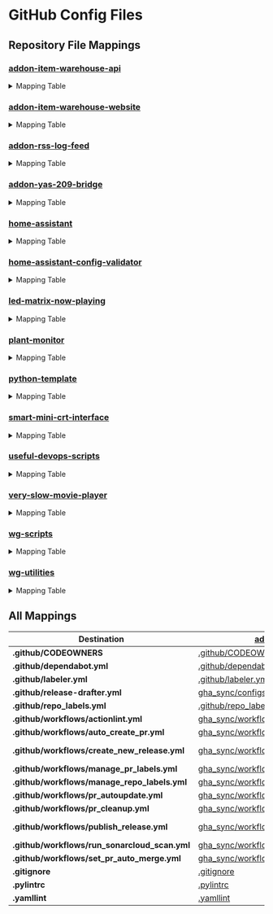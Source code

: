 # GitHub Config Files

## Repository File Mappings

### [addon-item-warehouse-api](https://github.com/worgarside/addon-item-warehouse-api)

<details>
<summary>Mapping Table</summary>

| Source | Destination |
|--------|-------------|
| [.github/CODEOWNERS](.github/CODEOWNERS) | [.github/CODEOWNERS](https://github.com/worgarside/addon-item-warehouse-api/.github/CODEOWNERS) |
| [.github/dependabot.yml](.github/dependabot.yml) | [.github/dependabot.yml](https://github.com/worgarside/addon-item-warehouse-api/.github/dependabot.yml) |
| [.github/labeler.yml](.github/labeler.yml) | [.github/labeler.yml](https://github.com/worgarside/addon-item-warehouse-api/.github/labeler.yml) |
| [.github/repo_labels.yml](.github/repo_labels.yml) | [.github/repo_labels.yml](https://github.com/worgarside/addon-item-warehouse-api/.github/repo_labels.yml) |
| [.gitignore](.gitignore) | [.gitignore](https://github.com/worgarside/addon-item-warehouse-api/.gitignore) |
| [.pylintrc](.pylintrc) | [.pylintrc](https://github.com/worgarside/addon-item-warehouse-api/.pylintrc) |
| [.yamllint](.yamllint) | [.yamllint](https://github.com/worgarside/addon-item-warehouse-api/.yamllint) |
| [gha_sync/configs/versioned_repos/release-drafter.yml](gha_sync/configs/versioned_repos/release-drafter.yml) | [.github/release-drafter.yml](https://github.com/worgarside/addon-item-warehouse-api/.github/release-drafter.yml) |
| [gha_sync/workflows/addon_repos/create_new_release.yml](gha_sync/workflows/addon_repos/create_new_release.yml) | [.github/workflows/create_new_release.yml](https://github.com/worgarside/addon-item-warehouse-api/.github/workflows/create_new_release.yml) |
| [gha_sync/workflows/all_repos/actionlint.yml](gha_sync/workflows/all_repos/actionlint.yml) | [.github/workflows/actionlint.yml](https://github.com/worgarside/addon-item-warehouse-api/.github/workflows/actionlint.yml) |
| [gha_sync/workflows/all_repos/auto_create_pr.yml](gha_sync/workflows/all_repos/auto_create_pr.yml) | [.github/workflows/auto_create_pr.yml](https://github.com/worgarside/addon-item-warehouse-api/.github/workflows/auto_create_pr.yml) |
| [gha_sync/workflows/all_repos/manage_pr_labels.yml](gha_sync/workflows/all_repos/manage_pr_labels.yml) | [.github/workflows/manage_pr_labels.yml](https://github.com/worgarside/addon-item-warehouse-api/.github/workflows/manage_pr_labels.yml) |
| [gha_sync/workflows/all_repos/manage_repo_labels.yml](gha_sync/workflows/all_repos/manage_repo_labels.yml) | [.github/workflows/manage_repo_labels.yml](https://github.com/worgarside/addon-item-warehouse-api/.github/workflows/manage_repo_labels.yml) |
| [gha_sync/workflows/all_repos/pr_autoupdate.yml](gha_sync/workflows/all_repos/pr_autoupdate.yml) | [.github/workflows/pr_autoupdate.yml](https://github.com/worgarside/addon-item-warehouse-api/.github/workflows/pr_autoupdate.yml) |
| [gha_sync/workflows/all_repos/pr_cleanup.yml](gha_sync/workflows/all_repos/pr_cleanup.yml) | [.github/workflows/pr_cleanup.yml](https://github.com/worgarside/addon-item-warehouse-api/.github/workflows/pr_cleanup.yml) |
| [gha_sync/workflows/all_repos/run_sonarcloud_scan.yml](gha_sync/workflows/all_repos/run_sonarcloud_scan.yml) | [.github/workflows/run_sonarcloud_scan.yml](https://github.com/worgarside/addon-item-warehouse-api/.github/workflows/run_sonarcloud_scan.yml) |
| [gha_sync/workflows/all_repos/set_pr_auto_merge.yml](gha_sync/workflows/all_repos/set_pr_auto_merge.yml) | [.github/workflows/set_pr_auto_merge.yml](https://github.com/worgarside/addon-item-warehouse-api/.github/workflows/set_pr_auto_merge.yml) |
| [gha_sync/workflows/versioned_repos/publish_release.yml](gha_sync/workflows/versioned_repos/publish_release.yml) | [.github/workflows/publish_release.yml](https://github.com/worgarside/addon-item-warehouse-api/.github/workflows/publish_release.yml) |
</details>

### [addon-item-warehouse-website](https://github.com/worgarside/addon-item-warehouse-website)

<details>
<summary>Mapping Table</summary>

| Source | Destination |
|--------|-------------|
| [.github/CODEOWNERS](.github/CODEOWNERS) | [.github/CODEOWNERS](https://github.com/worgarside/addon-item-warehouse-website/.github/CODEOWNERS) |
| [.github/dependabot.yml](.github/dependabot.yml) | [.github/dependabot.yml](https://github.com/worgarside/addon-item-warehouse-website/.github/dependabot.yml) |
| [.github/labeler.yml](.github/labeler.yml) | [.github/labeler.yml](https://github.com/worgarside/addon-item-warehouse-website/.github/labeler.yml) |
| [.github/repo_labels.yml](.github/repo_labels.yml) | [.github/repo_labels.yml](https://github.com/worgarside/addon-item-warehouse-website/.github/repo_labels.yml) |
| [.gitignore](.gitignore) | [.gitignore](https://github.com/worgarside/addon-item-warehouse-website/.gitignore) |
| [gha_sync/configs/versioned_repos/release-drafter.yml](gha_sync/configs/versioned_repos/release-drafter.yml) | [.github/release-drafter.yml](https://github.com/worgarside/addon-item-warehouse-website/.github/release-drafter.yml) |
| [gha_sync/workflows/addon_repos/addon-item-warehouse-website/create_new_release.yml](gha_sync/workflows/addon_repos/addon-item-warehouse-website/create_new_release.yml) | [.github/workflows/create_new_release.yml](https://github.com/worgarside/addon-item-warehouse-website/.github/workflows/create_new_release.yml) |
| [gha_sync/workflows/addon_repos/addon-item-warehouse-website/publish_release.yml](gha_sync/workflows/addon_repos/addon-item-warehouse-website/publish_release.yml) | [.github/workflows/publish_release.yml](https://github.com/worgarside/addon-item-warehouse-website/.github/workflows/publish_release.yml) |
| [gha_sync/workflows/all_repos/actionlint.yml](gha_sync/workflows/all_repos/actionlint.yml) | [.github/workflows/actionlint.yml](https://github.com/worgarside/addon-item-warehouse-website/.github/workflows/actionlint.yml) |
| [gha_sync/workflows/all_repos/auto_create_pr.yml](gha_sync/workflows/all_repos/auto_create_pr.yml) | [.github/workflows/auto_create_pr.yml](https://github.com/worgarside/addon-item-warehouse-website/.github/workflows/auto_create_pr.yml) |
| [gha_sync/workflows/all_repos/manage_pr_labels.yml](gha_sync/workflows/all_repos/manage_pr_labels.yml) | [.github/workflows/manage_pr_labels.yml](https://github.com/worgarside/addon-item-warehouse-website/.github/workflows/manage_pr_labels.yml) |
| [gha_sync/workflows/all_repos/manage_repo_labels.yml](gha_sync/workflows/all_repos/manage_repo_labels.yml) | [.github/workflows/manage_repo_labels.yml](https://github.com/worgarside/addon-item-warehouse-website/.github/workflows/manage_repo_labels.yml) |
| [gha_sync/workflows/all_repos/pr_autoupdate.yml](gha_sync/workflows/all_repos/pr_autoupdate.yml) | [.github/workflows/pr_autoupdate.yml](https://github.com/worgarside/addon-item-warehouse-website/.github/workflows/pr_autoupdate.yml) |
| [gha_sync/workflows/all_repos/pr_cleanup.yml](gha_sync/workflows/all_repos/pr_cleanup.yml) | [.github/workflows/pr_cleanup.yml](https://github.com/worgarside/addon-item-warehouse-website/.github/workflows/pr_cleanup.yml) |
| [gha_sync/workflows/all_repos/run_sonarcloud_scan.yml](gha_sync/workflows/all_repos/run_sonarcloud_scan.yml) | [.github/workflows/run_sonarcloud_scan.yml](https://github.com/worgarside/addon-item-warehouse-website/.github/workflows/run_sonarcloud_scan.yml) |
| [gha_sync/workflows/all_repos/set_pr_auto_merge.yml](gha_sync/workflows/all_repos/set_pr_auto_merge.yml) | [.github/workflows/set_pr_auto_merge.yml](https://github.com/worgarside/addon-item-warehouse-website/.github/workflows/set_pr_auto_merge.yml) |
</details>

### [addon-rss-log-feed](https://github.com/worgarside/addon-rss-log-feed)

<details>
<summary>Mapping Table</summary>

| Source | Destination |
|--------|-------------|
| [.github/CODEOWNERS](.github/CODEOWNERS) | [.github/CODEOWNERS](https://github.com/worgarside/addon-rss-log-feed/.github/CODEOWNERS) |
| [.github/dependabot.yml](.github/dependabot.yml) | [.github/dependabot.yml](https://github.com/worgarside/addon-rss-log-feed/.github/dependabot.yml) |
| [.github/labeler.yml](.github/labeler.yml) | [.github/labeler.yml](https://github.com/worgarside/addon-rss-log-feed/.github/labeler.yml) |
| [.github/repo_labels.yml](.github/repo_labels.yml) | [.github/repo_labels.yml](https://github.com/worgarside/addon-rss-log-feed/.github/repo_labels.yml) |
| [.gitignore](.gitignore) | [.gitignore](https://github.com/worgarside/addon-rss-log-feed/.gitignore) |
| [.pylintrc](.pylintrc) | [.pylintrc](https://github.com/worgarside/addon-rss-log-feed/.pylintrc) |
| [.yamllint](.yamllint) | [.yamllint](https://github.com/worgarside/addon-rss-log-feed/.yamllint) |
| [gha_sync/configs/versioned_repos/release-drafter.yml](gha_sync/configs/versioned_repos/release-drafter.yml) | [.github/release-drafter.yml](https://github.com/worgarside/addon-rss-log-feed/.github/release-drafter.yml) |
| [gha_sync/workflows/addon_repos/create_new_release.yml](gha_sync/workflows/addon_repos/create_new_release.yml) | [.github/workflows/create_new_release.yml](https://github.com/worgarside/addon-rss-log-feed/.github/workflows/create_new_release.yml) |
| [gha_sync/workflows/all_repos/actionlint.yml](gha_sync/workflows/all_repos/actionlint.yml) | [.github/workflows/actionlint.yml](https://github.com/worgarside/addon-rss-log-feed/.github/workflows/actionlint.yml) |
| [gha_sync/workflows/all_repos/auto_create_pr.yml](gha_sync/workflows/all_repos/auto_create_pr.yml) | [.github/workflows/auto_create_pr.yml](https://github.com/worgarside/addon-rss-log-feed/.github/workflows/auto_create_pr.yml) |
| [gha_sync/workflows/all_repos/manage_pr_labels.yml](gha_sync/workflows/all_repos/manage_pr_labels.yml) | [.github/workflows/manage_pr_labels.yml](https://github.com/worgarside/addon-rss-log-feed/.github/workflows/manage_pr_labels.yml) |
| [gha_sync/workflows/all_repos/manage_repo_labels.yml](gha_sync/workflows/all_repos/manage_repo_labels.yml) | [.github/workflows/manage_repo_labels.yml](https://github.com/worgarside/addon-rss-log-feed/.github/workflows/manage_repo_labels.yml) |
| [gha_sync/workflows/all_repos/pr_autoupdate.yml](gha_sync/workflows/all_repos/pr_autoupdate.yml) | [.github/workflows/pr_autoupdate.yml](https://github.com/worgarside/addon-rss-log-feed/.github/workflows/pr_autoupdate.yml) |
| [gha_sync/workflows/all_repos/pr_cleanup.yml](gha_sync/workflows/all_repos/pr_cleanup.yml) | [.github/workflows/pr_cleanup.yml](https://github.com/worgarside/addon-rss-log-feed/.github/workflows/pr_cleanup.yml) |
| [gha_sync/workflows/all_repos/run_sonarcloud_scan.yml](gha_sync/workflows/all_repos/run_sonarcloud_scan.yml) | [.github/workflows/run_sonarcloud_scan.yml](https://github.com/worgarside/addon-rss-log-feed/.github/workflows/run_sonarcloud_scan.yml) |
| [gha_sync/workflows/all_repos/set_pr_auto_merge.yml](gha_sync/workflows/all_repos/set_pr_auto_merge.yml) | [.github/workflows/set_pr_auto_merge.yml](https://github.com/worgarside/addon-rss-log-feed/.github/workflows/set_pr_auto_merge.yml) |
| [gha_sync/workflows/versioned_repos/publish_release.yml](gha_sync/workflows/versioned_repos/publish_release.yml) | [.github/workflows/publish_release.yml](https://github.com/worgarside/addon-rss-log-feed/.github/workflows/publish_release.yml) |
</details>

### [addon-yas-209-bridge](https://github.com/worgarside/addon-yas-209-bridge)

<details>
<summary>Mapping Table</summary>

| Source | Destination |
|--------|-------------|
| [.github/CODEOWNERS](.github/CODEOWNERS) | [.github/CODEOWNERS](https://github.com/worgarside/addon-yas-209-bridge/.github/CODEOWNERS) |
| [.github/dependabot.yml](.github/dependabot.yml) | [.github/dependabot.yml](https://github.com/worgarside/addon-yas-209-bridge/.github/dependabot.yml) |
| [.github/labeler.yml](.github/labeler.yml) | [.github/labeler.yml](https://github.com/worgarside/addon-yas-209-bridge/.github/labeler.yml) |
| [.github/repo_labels.yml](.github/repo_labels.yml) | [.github/repo_labels.yml](https://github.com/worgarside/addon-yas-209-bridge/.github/repo_labels.yml) |
| [.gitignore](.gitignore) | [.gitignore](https://github.com/worgarside/addon-yas-209-bridge/.gitignore) |
| [.pylintrc](.pylintrc) | [.pylintrc](https://github.com/worgarside/addon-yas-209-bridge/.pylintrc) |
| [.yamllint](.yamllint) | [.yamllint](https://github.com/worgarside/addon-yas-209-bridge/.yamllint) |
| [gha_sync/configs/versioned_repos/release-drafter.yml](gha_sync/configs/versioned_repos/release-drafter.yml) | [.github/release-drafter.yml](https://github.com/worgarside/addon-yas-209-bridge/.github/release-drafter.yml) |
| [gha_sync/workflows/addon_repos/create_new_release.yml](gha_sync/workflows/addon_repos/create_new_release.yml) | [.github/workflows/create_new_release.yml](https://github.com/worgarside/addon-yas-209-bridge/.github/workflows/create_new_release.yml) |
| [gha_sync/workflows/all_repos/actionlint.yml](gha_sync/workflows/all_repos/actionlint.yml) | [.github/workflows/actionlint.yml](https://github.com/worgarside/addon-yas-209-bridge/.github/workflows/actionlint.yml) |
| [gha_sync/workflows/all_repos/auto_create_pr.yml](gha_sync/workflows/all_repos/auto_create_pr.yml) | [.github/workflows/auto_create_pr.yml](https://github.com/worgarside/addon-yas-209-bridge/.github/workflows/auto_create_pr.yml) |
| [gha_sync/workflows/all_repos/manage_pr_labels.yml](gha_sync/workflows/all_repos/manage_pr_labels.yml) | [.github/workflows/manage_pr_labels.yml](https://github.com/worgarside/addon-yas-209-bridge/.github/workflows/manage_pr_labels.yml) |
| [gha_sync/workflows/all_repos/manage_repo_labels.yml](gha_sync/workflows/all_repos/manage_repo_labels.yml) | [.github/workflows/manage_repo_labels.yml](https://github.com/worgarside/addon-yas-209-bridge/.github/workflows/manage_repo_labels.yml) |
| [gha_sync/workflows/all_repos/pr_autoupdate.yml](gha_sync/workflows/all_repos/pr_autoupdate.yml) | [.github/workflows/pr_autoupdate.yml](https://github.com/worgarside/addon-yas-209-bridge/.github/workflows/pr_autoupdate.yml) |
| [gha_sync/workflows/all_repos/pr_cleanup.yml](gha_sync/workflows/all_repos/pr_cleanup.yml) | [.github/workflows/pr_cleanup.yml](https://github.com/worgarside/addon-yas-209-bridge/.github/workflows/pr_cleanup.yml) |
| [gha_sync/workflows/all_repos/run_sonarcloud_scan.yml](gha_sync/workflows/all_repos/run_sonarcloud_scan.yml) | [.github/workflows/run_sonarcloud_scan.yml](https://github.com/worgarside/addon-yas-209-bridge/.github/workflows/run_sonarcloud_scan.yml) |
| [gha_sync/workflows/all_repos/set_pr_auto_merge.yml](gha_sync/workflows/all_repos/set_pr_auto_merge.yml) | [.github/workflows/set_pr_auto_merge.yml](https://github.com/worgarside/addon-yas-209-bridge/.github/workflows/set_pr_auto_merge.yml) |
| [gha_sync/workflows/versioned_repos/publish_release.yml](gha_sync/workflows/versioned_repos/publish_release.yml) | [.github/workflows/publish_release.yml](https://github.com/worgarside/addon-yas-209-bridge/.github/workflows/publish_release.yml) |
</details>

### [home-assistant](https://github.com/worgarside/home-assistant)

<details>
<summary>Mapping Table</summary>

| Source | Destination |
|--------|-------------|
| [.github/CODEOWNERS](.github/CODEOWNERS) | [.github/CODEOWNERS](https://github.com/worgarside/home-assistant/.github/CODEOWNERS) |
| [.github/dependabot.yml](.github/dependabot.yml) | [.github/dependabot.yml](https://github.com/worgarside/home-assistant/.github/dependabot.yml) |
| [.pylintrc](.pylintrc) | [.pylintrc](https://github.com/worgarside/home-assistant/.pylintrc) |
| [gha_sync/workflows/all_repos/actionlint.yml](gha_sync/workflows/all_repos/actionlint.yml) | [.github/workflows/actionlint.yml](https://github.com/worgarside/home-assistant/.github/workflows/actionlint.yml) |
| [gha_sync/workflows/all_repos/auto_create_pr.yml](gha_sync/workflows/all_repos/auto_create_pr.yml) | [.github/workflows/auto_create_pr.yml](https://github.com/worgarside/home-assistant/.github/workflows/auto_create_pr.yml) |
| [gha_sync/workflows/all_repos/manage_pr_labels.yml](gha_sync/workflows/all_repos/manage_pr_labels.yml) | [.github/workflows/manage_pr_labels.yml](https://github.com/worgarside/home-assistant/.github/workflows/manage_pr_labels.yml) |
| [gha_sync/workflows/all_repos/manage_repo_labels.yml](gha_sync/workflows/all_repos/manage_repo_labels.yml) | [.github/workflows/manage_repo_labels.yml](https://github.com/worgarside/home-assistant/.github/workflows/manage_repo_labels.yml) |
| [gha_sync/workflows/all_repos/pr_autoupdate.yml](gha_sync/workflows/all_repos/pr_autoupdate.yml) | [.github/workflows/pr_autoupdate.yml](https://github.com/worgarside/home-assistant/.github/workflows/pr_autoupdate.yml) |
| [gha_sync/workflows/all_repos/pr_cleanup.yml](gha_sync/workflows/all_repos/pr_cleanup.yml) | [.github/workflows/pr_cleanup.yml](https://github.com/worgarside/home-assistant/.github/workflows/pr_cleanup.yml) |
| [gha_sync/workflows/all_repos/run_sonarcloud_scan.yml](gha_sync/workflows/all_repos/run_sonarcloud_scan.yml) | [.github/workflows/run_sonarcloud_scan.yml](https://github.com/worgarside/home-assistant/.github/workflows/run_sonarcloud_scan.yml) |
| [gha_sync/workflows/all_repos/set_pr_auto_merge.yml](gha_sync/workflows/all_repos/set_pr_auto_merge.yml) | [.github/workflows/set_pr_auto_merge.yml](https://github.com/worgarside/home-assistant/.github/workflows/set_pr_auto_merge.yml) |
| [gha_sync/workflows/versioned_repos/create_new_release.yml](gha_sync/workflows/versioned_repos/create_new_release.yml) | [.github/workflows/create_new_release.yml](https://github.com/worgarside/home-assistant/.github/workflows/create_new_release.yml) |
| [gha_sync/workflows/versioned_repos/publish_release.yml](gha_sync/workflows/versioned_repos/publish_release.yml) | [.github/workflows/publish_release.yml](https://github.com/worgarside/home-assistant/.github/workflows/publish_release.yml) |
</details>

### [home-assistant-config-validator](https://github.com/worgarside/home-assistant-config-validator)

<details>
<summary>Mapping Table</summary>

| Source | Destination |
|--------|-------------|
| [.github/CODEOWNERS](.github/CODEOWNERS) | [.github/CODEOWNERS](https://github.com/worgarside/home-assistant-config-validator/.github/CODEOWNERS) |
| [.github/dependabot.yml](.github/dependabot.yml) | [.github/dependabot.yml](https://github.com/worgarside/home-assistant-config-validator/.github/dependabot.yml) |
| [.github/labeler.yml](.github/labeler.yml) | [.github/labeler.yml](https://github.com/worgarside/home-assistant-config-validator/.github/labeler.yml) |
| [.github/repo_labels.yml](.github/repo_labels.yml) | [.github/repo_labels.yml](https://github.com/worgarside/home-assistant-config-validator/.github/repo_labels.yml) |
| [.gitignore](.gitignore) | [.gitignore](https://github.com/worgarside/home-assistant-config-validator/.gitignore) |
| [.pylintrc](.pylintrc) | [.pylintrc](https://github.com/worgarside/home-assistant-config-validator/.pylintrc) |
| [.yamllint](.yamllint) | [.yamllint](https://github.com/worgarside/home-assistant-config-validator/.yamllint) |
| [gha_sync/configs/versioned_repos/release-drafter.yml](gha_sync/configs/versioned_repos/release-drafter.yml) | [.github/release-drafter.yml](https://github.com/worgarside/home-assistant-config-validator/.github/release-drafter.yml) |
| [gha_sync/workflows/all_repos/actionlint.yml](gha_sync/workflows/all_repos/actionlint.yml) | [.github/workflows/actionlint.yml](https://github.com/worgarside/home-assistant-config-validator/.github/workflows/actionlint.yml) |
| [gha_sync/workflows/all_repos/auto_create_pr.yml](gha_sync/workflows/all_repos/auto_create_pr.yml) | [.github/workflows/auto_create_pr.yml](https://github.com/worgarside/home-assistant-config-validator/.github/workflows/auto_create_pr.yml) |
| [gha_sync/workflows/all_repos/manage_pr_labels.yml](gha_sync/workflows/all_repos/manage_pr_labels.yml) | [.github/workflows/manage_pr_labels.yml](https://github.com/worgarside/home-assistant-config-validator/.github/workflows/manage_pr_labels.yml) |
| [gha_sync/workflows/all_repos/manage_repo_labels.yml](gha_sync/workflows/all_repos/manage_repo_labels.yml) | [.github/workflows/manage_repo_labels.yml](https://github.com/worgarside/home-assistant-config-validator/.github/workflows/manage_repo_labels.yml) |
| [gha_sync/workflows/all_repos/pr_autoupdate.yml](gha_sync/workflows/all_repos/pr_autoupdate.yml) | [.github/workflows/pr_autoupdate.yml](https://github.com/worgarside/home-assistant-config-validator/.github/workflows/pr_autoupdate.yml) |
| [gha_sync/workflows/all_repos/pr_cleanup.yml](gha_sync/workflows/all_repos/pr_cleanup.yml) | [.github/workflows/pr_cleanup.yml](https://github.com/worgarside/home-assistant-config-validator/.github/workflows/pr_cleanup.yml) |
| [gha_sync/workflows/all_repos/run_sonarcloud_scan.yml](gha_sync/workflows/all_repos/run_sonarcloud_scan.yml) | [.github/workflows/run_sonarcloud_scan.yml](https://github.com/worgarside/home-assistant-config-validator/.github/workflows/run_sonarcloud_scan.yml) |
| [gha_sync/workflows/all_repos/set_pr_auto_merge.yml](gha_sync/workflows/all_repos/set_pr_auto_merge.yml) | [.github/workflows/set_pr_auto_merge.yml](https://github.com/worgarside/home-assistant-config-validator/.github/workflows/set_pr_auto_merge.yml) |
| [gha_sync/workflows/versioned_repos/create_new_release.yml](gha_sync/workflows/versioned_repos/create_new_release.yml) | [.github/workflows/create_new_release.yml](https://github.com/worgarside/home-assistant-config-validator/.github/workflows/create_new_release.yml) |
| [gha_sync/workflows/versioned_repos/publish_release.yml](gha_sync/workflows/versioned_repos/publish_release.yml) | [.github/workflows/publish_release.yml](https://github.com/worgarside/home-assistant-config-validator/.github/workflows/publish_release.yml) |
</details>

### [led-matrix-now-playing](https://github.com/worgarside/led-matrix-now-playing)

<details>
<summary>Mapping Table</summary>

| Source | Destination |
|--------|-------------|
| [.github/CODEOWNERS](.github/CODEOWNERS) | [.github/CODEOWNERS](https://github.com/worgarside/led-matrix-now-playing/.github/CODEOWNERS) |
| [.github/dependabot.yml](.github/dependabot.yml) | [.github/dependabot.yml](https://github.com/worgarside/led-matrix-now-playing/.github/dependabot.yml) |
| [.github/labeler.yml](.github/labeler.yml) | [.github/labeler.yml](https://github.com/worgarside/led-matrix-now-playing/.github/labeler.yml) |
| [.github/repo_labels.yml](.github/repo_labels.yml) | [.github/repo_labels.yml](https://github.com/worgarside/led-matrix-now-playing/.github/repo_labels.yml) |
| [.gitignore](.gitignore) | [.gitignore](https://github.com/worgarside/led-matrix-now-playing/.gitignore) |
| [.pylintrc](.pylintrc) | [.pylintrc](https://github.com/worgarside/led-matrix-now-playing/.pylintrc) |
| [.yamllint](.yamllint) | [.yamllint](https://github.com/worgarside/led-matrix-now-playing/.yamllint) |
| [gha_sync/workflows/all_repos/actionlint.yml](gha_sync/workflows/all_repos/actionlint.yml) | [.github/workflows/actionlint.yml](https://github.com/worgarside/led-matrix-now-playing/.github/workflows/actionlint.yml) |
| [gha_sync/workflows/all_repos/auto_create_pr.yml](gha_sync/workflows/all_repos/auto_create_pr.yml) | [.github/workflows/auto_create_pr.yml](https://github.com/worgarside/led-matrix-now-playing/.github/workflows/auto_create_pr.yml) |
| [gha_sync/workflows/all_repos/manage_pr_labels.yml](gha_sync/workflows/all_repos/manage_pr_labels.yml) | [.github/workflows/manage_pr_labels.yml](https://github.com/worgarside/led-matrix-now-playing/.github/workflows/manage_pr_labels.yml) |
| [gha_sync/workflows/all_repos/manage_repo_labels.yml](gha_sync/workflows/all_repos/manage_repo_labels.yml) | [.github/workflows/manage_repo_labels.yml](https://github.com/worgarside/led-matrix-now-playing/.github/workflows/manage_repo_labels.yml) |
| [gha_sync/workflows/all_repos/pr_autoupdate.yml](gha_sync/workflows/all_repos/pr_autoupdate.yml) | [.github/workflows/pr_autoupdate.yml](https://github.com/worgarside/led-matrix-now-playing/.github/workflows/pr_autoupdate.yml) |
| [gha_sync/workflows/all_repos/pr_cleanup.yml](gha_sync/workflows/all_repos/pr_cleanup.yml) | [.github/workflows/pr_cleanup.yml](https://github.com/worgarside/led-matrix-now-playing/.github/workflows/pr_cleanup.yml) |
| [gha_sync/workflows/all_repos/run_sonarcloud_scan.yml](gha_sync/workflows/all_repos/run_sonarcloud_scan.yml) | [.github/workflows/run_sonarcloud_scan.yml](https://github.com/worgarside/led-matrix-now-playing/.github/workflows/run_sonarcloud_scan.yml) |
| [gha_sync/workflows/all_repos/set_pr_auto_merge.yml](gha_sync/workflows/all_repos/set_pr_auto_merge.yml) | [.github/workflows/set_pr_auto_merge.yml](https://github.com/worgarside/led-matrix-now-playing/.github/workflows/set_pr_auto_merge.yml) |
</details>

### [plant-monitor](https://github.com/worgarside/plant-monitor)

<details>
<summary>Mapping Table</summary>

| Source | Destination |
|--------|-------------|
| [.github/CODEOWNERS](.github/CODEOWNERS) | [.github/CODEOWNERS](https://github.com/worgarside/plant-monitor/.github/CODEOWNERS) |
| [.github/dependabot.yml](.github/dependabot.yml) | [.github/dependabot.yml](https://github.com/worgarside/plant-monitor/.github/dependabot.yml) |
| [.github/labeler.yml](.github/labeler.yml) | [.github/labeler.yml](https://github.com/worgarside/plant-monitor/.github/labeler.yml) |
| [.github/repo_labels.yml](.github/repo_labels.yml) | [.github/repo_labels.yml](https://github.com/worgarside/plant-monitor/.github/repo_labels.yml) |
| [.gitignore](.gitignore) | [.gitignore](https://github.com/worgarside/plant-monitor/.gitignore) |
| [.pylintrc](.pylintrc) | [.pylintrc](https://github.com/worgarside/plant-monitor/.pylintrc) |
| [.yamllint](.yamllint) | [.yamllint](https://github.com/worgarside/plant-monitor/.yamllint) |
| [gha_sync/workflows/all_repos/actionlint.yml](gha_sync/workflows/all_repos/actionlint.yml) | [.github/workflows/actionlint.yml](https://github.com/worgarside/plant-monitor/.github/workflows/actionlint.yml) |
| [gha_sync/workflows/all_repos/auto_create_pr.yml](gha_sync/workflows/all_repos/auto_create_pr.yml) | [.github/workflows/auto_create_pr.yml](https://github.com/worgarside/plant-monitor/.github/workflows/auto_create_pr.yml) |
| [gha_sync/workflows/all_repos/manage_pr_labels.yml](gha_sync/workflows/all_repos/manage_pr_labels.yml) | [.github/workflows/manage_pr_labels.yml](https://github.com/worgarside/plant-monitor/.github/workflows/manage_pr_labels.yml) |
| [gha_sync/workflows/all_repos/manage_repo_labels.yml](gha_sync/workflows/all_repos/manage_repo_labels.yml) | [.github/workflows/manage_repo_labels.yml](https://github.com/worgarside/plant-monitor/.github/workflows/manage_repo_labels.yml) |
| [gha_sync/workflows/all_repos/pr_autoupdate.yml](gha_sync/workflows/all_repos/pr_autoupdate.yml) | [.github/workflows/pr_autoupdate.yml](https://github.com/worgarside/plant-monitor/.github/workflows/pr_autoupdate.yml) |
| [gha_sync/workflows/all_repos/pr_cleanup.yml](gha_sync/workflows/all_repos/pr_cleanup.yml) | [.github/workflows/pr_cleanup.yml](https://github.com/worgarside/plant-monitor/.github/workflows/pr_cleanup.yml) |
| [gha_sync/workflows/all_repos/run_sonarcloud_scan.yml](gha_sync/workflows/all_repos/run_sonarcloud_scan.yml) | [.github/workflows/run_sonarcloud_scan.yml](https://github.com/worgarside/plant-monitor/.github/workflows/run_sonarcloud_scan.yml) |
| [gha_sync/workflows/all_repos/set_pr_auto_merge.yml](gha_sync/workflows/all_repos/set_pr_auto_merge.yml) | [.github/workflows/set_pr_auto_merge.yml](https://github.com/worgarside/plant-monitor/.github/workflows/set_pr_auto_merge.yml) |
</details>

### [python-template](https://github.com/worgarside/python-template)

<details>
<summary>Mapping Table</summary>

| Source | Destination |
|--------|-------------|
| [.github/CODEOWNERS](.github/CODEOWNERS) | [.github/CODEOWNERS](https://github.com/worgarside/python-template/.github/CODEOWNERS) |
| [.github/dependabot.yml](.github/dependabot.yml) | [.github/dependabot.yml](https://github.com/worgarside/python-template/.github/dependabot.yml) |
| [.github/labeler.yml](.github/labeler.yml) | [.github/labeler.yml](https://github.com/worgarside/python-template/.github/labeler.yml) |
| [.github/repo_labels.yml](.github/repo_labels.yml) | [.github/repo_labels.yml](https://github.com/worgarside/python-template/.github/repo_labels.yml) |
| [.gitignore](.gitignore) | [.gitignore](https://github.com/worgarside/python-template/.gitignore) |
| [.pylintrc](.pylintrc) | [.pylintrc](https://github.com/worgarside/python-template/.pylintrc) |
| [.yamllint](.yamllint) | [.yamllint](https://github.com/worgarside/python-template/.yamllint) |
| [gha_sync/workflows/all_repos/actionlint.yml](gha_sync/workflows/all_repos/actionlint.yml) | [.github/workflows/actionlint.yml](https://github.com/worgarside/python-template/.github/workflows/actionlint.yml) |
| [gha_sync/workflows/all_repos/auto_create_pr.yml](gha_sync/workflows/all_repos/auto_create_pr.yml) | [.github/workflows/auto_create_pr.yml](https://github.com/worgarside/python-template/.github/workflows/auto_create_pr.yml) |
| [gha_sync/workflows/all_repos/manage_pr_labels.yml](gha_sync/workflows/all_repos/manage_pr_labels.yml) | [.github/workflows/manage_pr_labels.yml](https://github.com/worgarside/python-template/.github/workflows/manage_pr_labels.yml) |
| [gha_sync/workflows/all_repos/manage_repo_labels.yml](gha_sync/workflows/all_repos/manage_repo_labels.yml) | [.github/workflows/manage_repo_labels.yml](https://github.com/worgarside/python-template/.github/workflows/manage_repo_labels.yml) |
| [gha_sync/workflows/all_repos/pr_autoupdate.yml](gha_sync/workflows/all_repos/pr_autoupdate.yml) | [.github/workflows/pr_autoupdate.yml](https://github.com/worgarside/python-template/.github/workflows/pr_autoupdate.yml) |
| [gha_sync/workflows/all_repos/pr_cleanup.yml](gha_sync/workflows/all_repos/pr_cleanup.yml) | [.github/workflows/pr_cleanup.yml](https://github.com/worgarside/python-template/.github/workflows/pr_cleanup.yml) |
| [gha_sync/workflows/all_repos/run_sonarcloud_scan.yml](gha_sync/workflows/all_repos/run_sonarcloud_scan.yml) | [.github/workflows/run_sonarcloud_scan.yml](https://github.com/worgarside/python-template/.github/workflows/run_sonarcloud_scan.yml) |
| [gha_sync/workflows/all_repos/set_pr_auto_merge.yml](gha_sync/workflows/all_repos/set_pr_auto_merge.yml) | [.github/workflows/set_pr_auto_merge.yml](https://github.com/worgarside/python-template/.github/workflows/set_pr_auto_merge.yml) |
</details>

### [smart-mini-crt-interface](https://github.com/worgarside/smart-mini-crt-interface)

<details>
<summary>Mapping Table</summary>

| Source | Destination |
|--------|-------------|
| [.github/CODEOWNERS](.github/CODEOWNERS) | [.github/CODEOWNERS](https://github.com/worgarside/smart-mini-crt-interface/.github/CODEOWNERS) |
| [.github/dependabot.yml](.github/dependabot.yml) | [.github/dependabot.yml](https://github.com/worgarside/smart-mini-crt-interface/.github/dependabot.yml) |
| [.github/labeler.yml](.github/labeler.yml) | [.github/labeler.yml](https://github.com/worgarside/smart-mini-crt-interface/.github/labeler.yml) |
| [.github/repo_labels.yml](.github/repo_labels.yml) | [.github/repo_labels.yml](https://github.com/worgarside/smart-mini-crt-interface/.github/repo_labels.yml) |
| [.gitignore](.gitignore) | [.gitignore](https://github.com/worgarside/smart-mini-crt-interface/.gitignore) |
| [.pylintrc](.pylintrc) | [.pylintrc](https://github.com/worgarside/smart-mini-crt-interface/.pylintrc) |
| [.yamllint](.yamllint) | [.yamllint](https://github.com/worgarside/smart-mini-crt-interface/.yamllint) |
| [gha_sync/workflows/all_repos/actionlint.yml](gha_sync/workflows/all_repos/actionlint.yml) | [.github/workflows/actionlint.yml](https://github.com/worgarside/smart-mini-crt-interface/.github/workflows/actionlint.yml) |
| [gha_sync/workflows/all_repos/auto_create_pr.yml](gha_sync/workflows/all_repos/auto_create_pr.yml) | [.github/workflows/auto_create_pr.yml](https://github.com/worgarside/smart-mini-crt-interface/.github/workflows/auto_create_pr.yml) |
| [gha_sync/workflows/all_repos/manage_pr_labels.yml](gha_sync/workflows/all_repos/manage_pr_labels.yml) | [.github/workflows/manage_pr_labels.yml](https://github.com/worgarside/smart-mini-crt-interface/.github/workflows/manage_pr_labels.yml) |
| [gha_sync/workflows/all_repos/manage_repo_labels.yml](gha_sync/workflows/all_repos/manage_repo_labels.yml) | [.github/workflows/manage_repo_labels.yml](https://github.com/worgarside/smart-mini-crt-interface/.github/workflows/manage_repo_labels.yml) |
| [gha_sync/workflows/all_repos/pr_autoupdate.yml](gha_sync/workflows/all_repos/pr_autoupdate.yml) | [.github/workflows/pr_autoupdate.yml](https://github.com/worgarside/smart-mini-crt-interface/.github/workflows/pr_autoupdate.yml) |
| [gha_sync/workflows/all_repos/pr_cleanup.yml](gha_sync/workflows/all_repos/pr_cleanup.yml) | [.github/workflows/pr_cleanup.yml](https://github.com/worgarside/smart-mini-crt-interface/.github/workflows/pr_cleanup.yml) |
| [gha_sync/workflows/all_repos/run_sonarcloud_scan.yml](gha_sync/workflows/all_repos/run_sonarcloud_scan.yml) | [.github/workflows/run_sonarcloud_scan.yml](https://github.com/worgarside/smart-mini-crt-interface/.github/workflows/run_sonarcloud_scan.yml) |
| [gha_sync/workflows/all_repos/set_pr_auto_merge.yml](gha_sync/workflows/all_repos/set_pr_auto_merge.yml) | [.github/workflows/set_pr_auto_merge.yml](https://github.com/worgarside/smart-mini-crt-interface/.github/workflows/set_pr_auto_merge.yml) |
</details>

### [useful-devops-scripts](https://github.com/worgarside/useful-devops-scripts)

<details>
<summary>Mapping Table</summary>

| Source | Destination |
|--------|-------------|
| [.github/CODEOWNERS](.github/CODEOWNERS) | [.github/CODEOWNERS](https://github.com/worgarside/useful-devops-scripts/.github/CODEOWNERS) |
| [.github/dependabot.yml](.github/dependabot.yml) | [.github/dependabot.yml](https://github.com/worgarside/useful-devops-scripts/.github/dependabot.yml) |
| [.github/labeler.yml](.github/labeler.yml) | [.github/labeler.yml](https://github.com/worgarside/useful-devops-scripts/.github/labeler.yml) |
| [.github/repo_labels.yml](.github/repo_labels.yml) | [.github/repo_labels.yml](https://github.com/worgarside/useful-devops-scripts/.github/repo_labels.yml) |
| [.gitignore](.gitignore) | [.gitignore](https://github.com/worgarside/useful-devops-scripts/.gitignore) |
| [.pylintrc](.pylintrc) | [.pylintrc](https://github.com/worgarside/useful-devops-scripts/.pylintrc) |
| [.yamllint](.yamllint) | [.yamllint](https://github.com/worgarside/useful-devops-scripts/.yamllint) |
| [gha_sync/workflows/all_repos/actionlint.yml](gha_sync/workflows/all_repos/actionlint.yml) | [.github/workflows/actionlint.yml](https://github.com/worgarside/useful-devops-scripts/.github/workflows/actionlint.yml) |
| [gha_sync/workflows/all_repos/auto_create_pr.yml](gha_sync/workflows/all_repos/auto_create_pr.yml) | [.github/workflows/auto_create_pr.yml](https://github.com/worgarside/useful-devops-scripts/.github/workflows/auto_create_pr.yml) |
| [gha_sync/workflows/all_repos/manage_pr_labels.yml](gha_sync/workflows/all_repos/manage_pr_labels.yml) | [.github/workflows/manage_pr_labels.yml](https://github.com/worgarside/useful-devops-scripts/.github/workflows/manage_pr_labels.yml) |
| [gha_sync/workflows/all_repos/manage_repo_labels.yml](gha_sync/workflows/all_repos/manage_repo_labels.yml) | [.github/workflows/manage_repo_labels.yml](https://github.com/worgarside/useful-devops-scripts/.github/workflows/manage_repo_labels.yml) |
| [gha_sync/workflows/all_repos/pr_autoupdate.yml](gha_sync/workflows/all_repos/pr_autoupdate.yml) | [.github/workflows/pr_autoupdate.yml](https://github.com/worgarside/useful-devops-scripts/.github/workflows/pr_autoupdate.yml) |
| [gha_sync/workflows/all_repos/pr_cleanup.yml](gha_sync/workflows/all_repos/pr_cleanup.yml) | [.github/workflows/pr_cleanup.yml](https://github.com/worgarside/useful-devops-scripts/.github/workflows/pr_cleanup.yml) |
| [gha_sync/workflows/all_repos/run_sonarcloud_scan.yml](gha_sync/workflows/all_repos/run_sonarcloud_scan.yml) | [.github/workflows/run_sonarcloud_scan.yml](https://github.com/worgarside/useful-devops-scripts/.github/workflows/run_sonarcloud_scan.yml) |
| [gha_sync/workflows/all_repos/set_pr_auto_merge.yml](gha_sync/workflows/all_repos/set_pr_auto_merge.yml) | [.github/workflows/set_pr_auto_merge.yml](https://github.com/worgarside/useful-devops-scripts/.github/workflows/set_pr_auto_merge.yml) |
</details>

### [very-slow-movie-player](https://github.com/worgarside/very-slow-movie-player)

<details>
<summary>Mapping Table</summary>

| Source | Destination |
|--------|-------------|
| [.github/CODEOWNERS](.github/CODEOWNERS) | [.github/CODEOWNERS](https://github.com/worgarside/very-slow-movie-player/.github/CODEOWNERS) |
| [.github/dependabot.yml](.github/dependabot.yml) | [.github/dependabot.yml](https://github.com/worgarside/very-slow-movie-player/.github/dependabot.yml) |
| [.github/labeler.yml](.github/labeler.yml) | [.github/labeler.yml](https://github.com/worgarside/very-slow-movie-player/.github/labeler.yml) |
| [.github/repo_labels.yml](.github/repo_labels.yml) | [.github/repo_labels.yml](https://github.com/worgarside/very-slow-movie-player/.github/repo_labels.yml) |
| [.gitignore](.gitignore) | [.gitignore](https://github.com/worgarside/very-slow-movie-player/.gitignore) |
| [.pylintrc](.pylintrc) | [.pylintrc](https://github.com/worgarside/very-slow-movie-player/.pylintrc) |
| [.yamllint](.yamllint) | [.yamllint](https://github.com/worgarside/very-slow-movie-player/.yamllint) |
| [gha_sync/workflows/all_repos/actionlint.yml](gha_sync/workflows/all_repos/actionlint.yml) | [.github/workflows/actionlint.yml](https://github.com/worgarside/very-slow-movie-player/.github/workflows/actionlint.yml) |
| [gha_sync/workflows/all_repos/auto_create_pr.yml](gha_sync/workflows/all_repos/auto_create_pr.yml) | [.github/workflows/auto_create_pr.yml](https://github.com/worgarside/very-slow-movie-player/.github/workflows/auto_create_pr.yml) |
| [gha_sync/workflows/all_repos/manage_pr_labels.yml](gha_sync/workflows/all_repos/manage_pr_labels.yml) | [.github/workflows/manage_pr_labels.yml](https://github.com/worgarside/very-slow-movie-player/.github/workflows/manage_pr_labels.yml) |
| [gha_sync/workflows/all_repos/manage_repo_labels.yml](gha_sync/workflows/all_repos/manage_repo_labels.yml) | [.github/workflows/manage_repo_labels.yml](https://github.com/worgarside/very-slow-movie-player/.github/workflows/manage_repo_labels.yml) |
| [gha_sync/workflows/all_repos/pr_autoupdate.yml](gha_sync/workflows/all_repos/pr_autoupdate.yml) | [.github/workflows/pr_autoupdate.yml](https://github.com/worgarside/very-slow-movie-player/.github/workflows/pr_autoupdate.yml) |
| [gha_sync/workflows/all_repos/pr_cleanup.yml](gha_sync/workflows/all_repos/pr_cleanup.yml) | [.github/workflows/pr_cleanup.yml](https://github.com/worgarside/very-slow-movie-player/.github/workflows/pr_cleanup.yml) |
| [gha_sync/workflows/all_repos/run_sonarcloud_scan.yml](gha_sync/workflows/all_repos/run_sonarcloud_scan.yml) | [.github/workflows/run_sonarcloud_scan.yml](https://github.com/worgarside/very-slow-movie-player/.github/workflows/run_sonarcloud_scan.yml) |
| [gha_sync/workflows/all_repos/set_pr_auto_merge.yml](gha_sync/workflows/all_repos/set_pr_auto_merge.yml) | [.github/workflows/set_pr_auto_merge.yml](https://github.com/worgarside/very-slow-movie-player/.github/workflows/set_pr_auto_merge.yml) |
</details>

### [wg-scripts](https://github.com/worgarside/wg-scripts)

<details>
<summary>Mapping Table</summary>

| Source | Destination |
|--------|-------------|
| [.github/CODEOWNERS](.github/CODEOWNERS) | [.github/CODEOWNERS](https://github.com/worgarside/wg-scripts/.github/CODEOWNERS) |
| [.github/dependabot.yml](.github/dependabot.yml) | [.github/dependabot.yml](https://github.com/worgarside/wg-scripts/.github/dependabot.yml) |
| [.github/labeler.yml](.github/labeler.yml) | [.github/labeler.yml](https://github.com/worgarside/wg-scripts/.github/labeler.yml) |
| [.github/repo_labels.yml](.github/repo_labels.yml) | [.github/repo_labels.yml](https://github.com/worgarside/wg-scripts/.github/repo_labels.yml) |
| [.gitignore](.gitignore) | [.gitignore](https://github.com/worgarside/wg-scripts/.gitignore) |
| [.pylintrc](.pylintrc) | [.pylintrc](https://github.com/worgarside/wg-scripts/.pylintrc) |
| [.yamllint](.yamllint) | [.yamllint](https://github.com/worgarside/wg-scripts/.yamllint) |
| [gha_sync/workflows/all_repos/actionlint.yml](gha_sync/workflows/all_repos/actionlint.yml) | [.github/workflows/actionlint.yml](https://github.com/worgarside/wg-scripts/.github/workflows/actionlint.yml) |
| [gha_sync/workflows/all_repos/auto_create_pr.yml](gha_sync/workflows/all_repos/auto_create_pr.yml) | [.github/workflows/auto_create_pr.yml](https://github.com/worgarside/wg-scripts/.github/workflows/auto_create_pr.yml) |
| [gha_sync/workflows/all_repos/manage_pr_labels.yml](gha_sync/workflows/all_repos/manage_pr_labels.yml) | [.github/workflows/manage_pr_labels.yml](https://github.com/worgarside/wg-scripts/.github/workflows/manage_pr_labels.yml) |
| [gha_sync/workflows/all_repos/manage_repo_labels.yml](gha_sync/workflows/all_repos/manage_repo_labels.yml) | [.github/workflows/manage_repo_labels.yml](https://github.com/worgarside/wg-scripts/.github/workflows/manage_repo_labels.yml) |
| [gha_sync/workflows/all_repos/pr_autoupdate.yml](gha_sync/workflows/all_repos/pr_autoupdate.yml) | [.github/workflows/pr_autoupdate.yml](https://github.com/worgarside/wg-scripts/.github/workflows/pr_autoupdate.yml) |
| [gha_sync/workflows/all_repos/pr_cleanup.yml](gha_sync/workflows/all_repos/pr_cleanup.yml) | [.github/workflows/pr_cleanup.yml](https://github.com/worgarside/wg-scripts/.github/workflows/pr_cleanup.yml) |
| [gha_sync/workflows/all_repos/run_sonarcloud_scan.yml](gha_sync/workflows/all_repos/run_sonarcloud_scan.yml) | [.github/workflows/run_sonarcloud_scan.yml](https://github.com/worgarside/wg-scripts/.github/workflows/run_sonarcloud_scan.yml) |
| [gha_sync/workflows/all_repos/set_pr_auto_merge.yml](gha_sync/workflows/all_repos/set_pr_auto_merge.yml) | [.github/workflows/set_pr_auto_merge.yml](https://github.com/worgarside/wg-scripts/.github/workflows/set_pr_auto_merge.yml) |
</details>

### [wg-utilities](https://github.com/worgarside/wg-utilities)

<details>
<summary>Mapping Table</summary>

| Source | Destination |
|--------|-------------|
| [.github/CODEOWNERS](.github/CODEOWNERS) | [.github/CODEOWNERS](https://github.com/worgarside/wg-utilities/.github/CODEOWNERS) |
| [.github/dependabot.yml](.github/dependabot.yml) | [.github/dependabot.yml](https://github.com/worgarside/wg-utilities/.github/dependabot.yml) |
| [.github/labeler.yml](.github/labeler.yml) | [.github/labeler.yml](https://github.com/worgarside/wg-utilities/.github/labeler.yml) |
| [.github/repo_labels.yml](.github/repo_labels.yml) | [.github/repo_labels.yml](https://github.com/worgarside/wg-utilities/.github/repo_labels.yml) |
| [.pylintrc](.pylintrc) | [.pylintrc](https://github.com/worgarside/wg-utilities/.pylintrc) |
| [gha_sync/configs/versioned_repos/release-drafter.yml](gha_sync/configs/versioned_repos/release-drafter.yml) | [.github/release-drafter.yml](https://github.com/worgarside/wg-utilities/.github/release-drafter.yml) |
| [gha_sync/workflows/all_repos/actionlint.yml](gha_sync/workflows/all_repos/actionlint.yml) | [.github/workflows/actionlint.yml](https://github.com/worgarside/wg-utilities/.github/workflows/actionlint.yml) |
| [gha_sync/workflows/all_repos/auto_create_pr.yml](gha_sync/workflows/all_repos/auto_create_pr.yml) | [.github/workflows/auto_create_pr.yml](https://github.com/worgarside/wg-utilities/.github/workflows/auto_create_pr.yml) |
| [gha_sync/workflows/all_repos/manage_pr_labels.yml](gha_sync/workflows/all_repos/manage_pr_labels.yml) | [.github/workflows/manage_pr_labels.yml](https://github.com/worgarside/wg-utilities/.github/workflows/manage_pr_labels.yml) |
| [gha_sync/workflows/all_repos/manage_repo_labels.yml](gha_sync/workflows/all_repos/manage_repo_labels.yml) | [.github/workflows/manage_repo_labels.yml](https://github.com/worgarside/wg-utilities/.github/workflows/manage_repo_labels.yml) |
| [gha_sync/workflows/all_repos/pr_autoupdate.yml](gha_sync/workflows/all_repos/pr_autoupdate.yml) | [.github/workflows/pr_autoupdate.yml](https://github.com/worgarside/wg-utilities/.github/workflows/pr_autoupdate.yml) |
| [gha_sync/workflows/all_repos/pr_cleanup.yml](gha_sync/workflows/all_repos/pr_cleanup.yml) | [.github/workflows/pr_cleanup.yml](https://github.com/worgarside/wg-utilities/.github/workflows/pr_cleanup.yml) |
| [gha_sync/workflows/all_repos/set_pr_auto_merge.yml](gha_sync/workflows/all_repos/set_pr_auto_merge.yml) | [.github/workflows/set_pr_auto_merge.yml](https://github.com/worgarside/wg-utilities/.github/workflows/set_pr_auto_merge.yml) |
| [gha_sync/workflows/pypi_repos/create_new_release.yml](gha_sync/workflows/pypi_repos/create_new_release.yml) | [.github/workflows/create_new_release.yml](https://github.com/worgarside/wg-utilities/.github/workflows/create_new_release.yml) |
| [gha_sync/workflows/pypi_repos/publish_release.yml](gha_sync/workflows/pypi_repos/publish_release.yml) | [.github/workflows/publish_release.yml](https://github.com/worgarside/wg-utilities/.github/workflows/publish_release.yml) |
</details>

## All Mappings

| Destination | [addon-item-warehouse-api](https://github.com/worgarside/addon-item-warehouse-api) | [addon-item-warehouse-website](https://github.com/worgarside/addon-item-warehouse-website) | [addon-rss-log-feed](https://github.com/worgarside/addon-rss-log-feed) | [addon-yas-209-bridge](https://github.com/worgarside/addon-yas-209-bridge) | [home-assistant](https://github.com/worgarside/home-assistant) | [home-assistant-config-validator](https://github.com/worgarside/home-assistant-config-validator) | [led-matrix-now-playing](https://github.com/worgarside/led-matrix-now-playing) | [plant-monitor](https://github.com/worgarside/plant-monitor) | [python-template](https://github.com/worgarside/python-template) | [smart-mini-crt-interface](https://github.com/worgarside/smart-mini-crt-interface) | [useful-devops-scripts](https://github.com/worgarside/useful-devops-scripts) | [very-slow-movie-player](https://github.com/worgarside/very-slow-movie-player) | [wg-scripts](https://github.com/worgarside/wg-scripts) | [wg-utilities](https://github.com/worgarside/wg-utilities) |
|-------------|--------|--------|--------|--------|--------|--------|--------|--------|--------|--------|--------|--------|--------|--------|
| **.github/CODEOWNERS** | [.github/CODEOWNERS](.github/CODEOWNERS) | [.github/CODEOWNERS](.github/CODEOWNERS) | [.github/CODEOWNERS](.github/CODEOWNERS) | [.github/CODEOWNERS](.github/CODEOWNERS) | [.github/CODEOWNERS](.github/CODEOWNERS) | [.github/CODEOWNERS](.github/CODEOWNERS) | [.github/CODEOWNERS](.github/CODEOWNERS) | [.github/CODEOWNERS](.github/CODEOWNERS) | [.github/CODEOWNERS](.github/CODEOWNERS) | [.github/CODEOWNERS](.github/CODEOWNERS) | [.github/CODEOWNERS](.github/CODEOWNERS) | [.github/CODEOWNERS](.github/CODEOWNERS) | [.github/CODEOWNERS](.github/CODEOWNERS) | [.github/CODEOWNERS](.github/CODEOWNERS) |
| **.github/dependabot.yml** | [.github/dependabot.yml](.github/dependabot.yml) | [.github/dependabot.yml](.github/dependabot.yml) | [.github/dependabot.yml](.github/dependabot.yml) | [.github/dependabot.yml](.github/dependabot.yml) | [.github/dependabot.yml](.github/dependabot.yml) | [.github/dependabot.yml](.github/dependabot.yml) | [.github/dependabot.yml](.github/dependabot.yml) | [.github/dependabot.yml](.github/dependabot.yml) | [.github/dependabot.yml](.github/dependabot.yml) | [.github/dependabot.yml](.github/dependabot.yml) | [.github/dependabot.yml](.github/dependabot.yml) | [.github/dependabot.yml](.github/dependabot.yml) | [.github/dependabot.yml](.github/dependabot.yml) | [.github/dependabot.yml](.github/dependabot.yml) |
| **.github/labeler.yml** | [.github/labeler.yml](.github/labeler.yml) | [.github/labeler.yml](.github/labeler.yml) | [.github/labeler.yml](.github/labeler.yml) | [.github/labeler.yml](.github/labeler.yml) | | [.github/labeler.yml](.github/labeler.yml) | [.github/labeler.yml](.github/labeler.yml) | [.github/labeler.yml](.github/labeler.yml) | [.github/labeler.yml](.github/labeler.yml) | [.github/labeler.yml](.github/labeler.yml) | [.github/labeler.yml](.github/labeler.yml) | [.github/labeler.yml](.github/labeler.yml) | [.github/labeler.yml](.github/labeler.yml) | [.github/labeler.yml](.github/labeler.yml) |
| **.github/release-drafter.yml** | [gha_sync/configs/versioned_repos/release-drafter.yml](gha_sync/configs/versioned_repos/release-drafter.yml) | [gha_sync/configs/versioned_repos/release-drafter.yml](gha_sync/configs/versioned_repos/release-drafter.yml) | [gha_sync/configs/versioned_repos/release-drafter.yml](gha_sync/configs/versioned_repos/release-drafter.yml) | [gha_sync/configs/versioned_repos/release-drafter.yml](gha_sync/configs/versioned_repos/release-drafter.yml) | | [gha_sync/configs/versioned_repos/release-drafter.yml](gha_sync/configs/versioned_repos/release-drafter.yml) | | | | | | | | [gha_sync/configs/versioned_repos/release-drafter.yml](gha_sync/configs/versioned_repos/release-drafter.yml) |
| **.github/repo_labels.yml** | [.github/repo_labels.yml](.github/repo_labels.yml) | [.github/repo_labels.yml](.github/repo_labels.yml) | [.github/repo_labels.yml](.github/repo_labels.yml) | [.github/repo_labels.yml](.github/repo_labels.yml) | | [.github/repo_labels.yml](.github/repo_labels.yml) | [.github/repo_labels.yml](.github/repo_labels.yml) | [.github/repo_labels.yml](.github/repo_labels.yml) | [.github/repo_labels.yml](.github/repo_labels.yml) | [.github/repo_labels.yml](.github/repo_labels.yml) | [.github/repo_labels.yml](.github/repo_labels.yml) | [.github/repo_labels.yml](.github/repo_labels.yml) | [.github/repo_labels.yml](.github/repo_labels.yml) | [.github/repo_labels.yml](.github/repo_labels.yml) |
| **.github/workflows/actionlint.yml** | [gha_sync/workflows/all_repos/actionlint.yml](gha_sync/workflows/all_repos/actionlint.yml) | [gha_sync/workflows/all_repos/actionlint.yml](gha_sync/workflows/all_repos/actionlint.yml) | [gha_sync/workflows/all_repos/actionlint.yml](gha_sync/workflows/all_repos/actionlint.yml) | [gha_sync/workflows/all_repos/actionlint.yml](gha_sync/workflows/all_repos/actionlint.yml) | [gha_sync/workflows/all_repos/actionlint.yml](gha_sync/workflows/all_repos/actionlint.yml) | [gha_sync/workflows/all_repos/actionlint.yml](gha_sync/workflows/all_repos/actionlint.yml) | [gha_sync/workflows/all_repos/actionlint.yml](gha_sync/workflows/all_repos/actionlint.yml) | [gha_sync/workflows/all_repos/actionlint.yml](gha_sync/workflows/all_repos/actionlint.yml) | [gha_sync/workflows/all_repos/actionlint.yml](gha_sync/workflows/all_repos/actionlint.yml) | [gha_sync/workflows/all_repos/actionlint.yml](gha_sync/workflows/all_repos/actionlint.yml) | [gha_sync/workflows/all_repos/actionlint.yml](gha_sync/workflows/all_repos/actionlint.yml) | [gha_sync/workflows/all_repos/actionlint.yml](gha_sync/workflows/all_repos/actionlint.yml) | [gha_sync/workflows/all_repos/actionlint.yml](gha_sync/workflows/all_repos/actionlint.yml) | [gha_sync/workflows/all_repos/actionlint.yml](gha_sync/workflows/all_repos/actionlint.yml) |
| **.github/workflows/auto_create_pr.yml** | [gha_sync/workflows/all_repos/auto_create_pr.yml](gha_sync/workflows/all_repos/auto_create_pr.yml) | [gha_sync/workflows/all_repos/auto_create_pr.yml](gha_sync/workflows/all_repos/auto_create_pr.yml) | [gha_sync/workflows/all_repos/auto_create_pr.yml](gha_sync/workflows/all_repos/auto_create_pr.yml) | [gha_sync/workflows/all_repos/auto_create_pr.yml](gha_sync/workflows/all_repos/auto_create_pr.yml) | [gha_sync/workflows/all_repos/auto_create_pr.yml](gha_sync/workflows/all_repos/auto_create_pr.yml) | [gha_sync/workflows/all_repos/auto_create_pr.yml](gha_sync/workflows/all_repos/auto_create_pr.yml) | [gha_sync/workflows/all_repos/auto_create_pr.yml](gha_sync/workflows/all_repos/auto_create_pr.yml) | [gha_sync/workflows/all_repos/auto_create_pr.yml](gha_sync/workflows/all_repos/auto_create_pr.yml) | [gha_sync/workflows/all_repos/auto_create_pr.yml](gha_sync/workflows/all_repos/auto_create_pr.yml) | [gha_sync/workflows/all_repos/auto_create_pr.yml](gha_sync/workflows/all_repos/auto_create_pr.yml) | [gha_sync/workflows/all_repos/auto_create_pr.yml](gha_sync/workflows/all_repos/auto_create_pr.yml) | [gha_sync/workflows/all_repos/auto_create_pr.yml](gha_sync/workflows/all_repos/auto_create_pr.yml) | [gha_sync/workflows/all_repos/auto_create_pr.yml](gha_sync/workflows/all_repos/auto_create_pr.yml) | [gha_sync/workflows/all_repos/auto_create_pr.yml](gha_sync/workflows/all_repos/auto_create_pr.yml) |
| **.github/workflows/create_new_release.yml** | [gha_sync/workflows/addon_repos/create_new_release.yml](gha_sync/workflows/addon_repos/create_new_release.yml) | [gha_sync/workflows/addon_repos/addon-item-warehouse-website/create_new_release.yml](gha_sync/workflows/addon_repos/addon-item-warehouse-website/create_new_release.yml) | [gha_sync/workflows/addon_repos/create_new_release.yml](gha_sync/workflows/addon_repos/create_new_release.yml) | [gha_sync/workflows/addon_repos/create_new_release.yml](gha_sync/workflows/addon_repos/create_new_release.yml) | [gha_sync/workflows/versioned_repos/create_new_release.yml](gha_sync/workflows/versioned_repos/create_new_release.yml) | [gha_sync/workflows/versioned_repos/create_new_release.yml](gha_sync/workflows/versioned_repos/create_new_release.yml) | | | | | | | | [gha_sync/workflows/pypi_repos/create_new_release.yml](gha_sync/workflows/pypi_repos/create_new_release.yml) |
| **.github/workflows/manage_pr_labels.yml** | [gha_sync/workflows/all_repos/manage_pr_labels.yml](gha_sync/workflows/all_repos/manage_pr_labels.yml) | [gha_sync/workflows/all_repos/manage_pr_labels.yml](gha_sync/workflows/all_repos/manage_pr_labels.yml) | [gha_sync/workflows/all_repos/manage_pr_labels.yml](gha_sync/workflows/all_repos/manage_pr_labels.yml) | [gha_sync/workflows/all_repos/manage_pr_labels.yml](gha_sync/workflows/all_repos/manage_pr_labels.yml) | [gha_sync/workflows/all_repos/manage_pr_labels.yml](gha_sync/workflows/all_repos/manage_pr_labels.yml) | [gha_sync/workflows/all_repos/manage_pr_labels.yml](gha_sync/workflows/all_repos/manage_pr_labels.yml) | [gha_sync/workflows/all_repos/manage_pr_labels.yml](gha_sync/workflows/all_repos/manage_pr_labels.yml) | [gha_sync/workflows/all_repos/manage_pr_labels.yml](gha_sync/workflows/all_repos/manage_pr_labels.yml) | [gha_sync/workflows/all_repos/manage_pr_labels.yml](gha_sync/workflows/all_repos/manage_pr_labels.yml) | [gha_sync/workflows/all_repos/manage_pr_labels.yml](gha_sync/workflows/all_repos/manage_pr_labels.yml) | [gha_sync/workflows/all_repos/manage_pr_labels.yml](gha_sync/workflows/all_repos/manage_pr_labels.yml) | [gha_sync/workflows/all_repos/manage_pr_labels.yml](gha_sync/workflows/all_repos/manage_pr_labels.yml) | [gha_sync/workflows/all_repos/manage_pr_labels.yml](gha_sync/workflows/all_repos/manage_pr_labels.yml) | [gha_sync/workflows/all_repos/manage_pr_labels.yml](gha_sync/workflows/all_repos/manage_pr_labels.yml) |
| **.github/workflows/manage_repo_labels.yml** | [gha_sync/workflows/all_repos/manage_repo_labels.yml](gha_sync/workflows/all_repos/manage_repo_labels.yml) | [gha_sync/workflows/all_repos/manage_repo_labels.yml](gha_sync/workflows/all_repos/manage_repo_labels.yml) | [gha_sync/workflows/all_repos/manage_repo_labels.yml](gha_sync/workflows/all_repos/manage_repo_labels.yml) | [gha_sync/workflows/all_repos/manage_repo_labels.yml](gha_sync/workflows/all_repos/manage_repo_labels.yml) | [gha_sync/workflows/all_repos/manage_repo_labels.yml](gha_sync/workflows/all_repos/manage_repo_labels.yml) | [gha_sync/workflows/all_repos/manage_repo_labels.yml](gha_sync/workflows/all_repos/manage_repo_labels.yml) | [gha_sync/workflows/all_repos/manage_repo_labels.yml](gha_sync/workflows/all_repos/manage_repo_labels.yml) | [gha_sync/workflows/all_repos/manage_repo_labels.yml](gha_sync/workflows/all_repos/manage_repo_labels.yml) | [gha_sync/workflows/all_repos/manage_repo_labels.yml](gha_sync/workflows/all_repos/manage_repo_labels.yml) | [gha_sync/workflows/all_repos/manage_repo_labels.yml](gha_sync/workflows/all_repos/manage_repo_labels.yml) | [gha_sync/workflows/all_repos/manage_repo_labels.yml](gha_sync/workflows/all_repos/manage_repo_labels.yml) | [gha_sync/workflows/all_repos/manage_repo_labels.yml](gha_sync/workflows/all_repos/manage_repo_labels.yml) | [gha_sync/workflows/all_repos/manage_repo_labels.yml](gha_sync/workflows/all_repos/manage_repo_labels.yml) | [gha_sync/workflows/all_repos/manage_repo_labels.yml](gha_sync/workflows/all_repos/manage_repo_labels.yml) |
| **.github/workflows/pr_autoupdate.yml** | [gha_sync/workflows/all_repos/pr_autoupdate.yml](gha_sync/workflows/all_repos/pr_autoupdate.yml) | [gha_sync/workflows/all_repos/pr_autoupdate.yml](gha_sync/workflows/all_repos/pr_autoupdate.yml) | [gha_sync/workflows/all_repos/pr_autoupdate.yml](gha_sync/workflows/all_repos/pr_autoupdate.yml) | [gha_sync/workflows/all_repos/pr_autoupdate.yml](gha_sync/workflows/all_repos/pr_autoupdate.yml) | [gha_sync/workflows/all_repos/pr_autoupdate.yml](gha_sync/workflows/all_repos/pr_autoupdate.yml) | [gha_sync/workflows/all_repos/pr_autoupdate.yml](gha_sync/workflows/all_repos/pr_autoupdate.yml) | [gha_sync/workflows/all_repos/pr_autoupdate.yml](gha_sync/workflows/all_repos/pr_autoupdate.yml) | [gha_sync/workflows/all_repos/pr_autoupdate.yml](gha_sync/workflows/all_repos/pr_autoupdate.yml) | [gha_sync/workflows/all_repos/pr_autoupdate.yml](gha_sync/workflows/all_repos/pr_autoupdate.yml) | [gha_sync/workflows/all_repos/pr_autoupdate.yml](gha_sync/workflows/all_repos/pr_autoupdate.yml) | [gha_sync/workflows/all_repos/pr_autoupdate.yml](gha_sync/workflows/all_repos/pr_autoupdate.yml) | [gha_sync/workflows/all_repos/pr_autoupdate.yml](gha_sync/workflows/all_repos/pr_autoupdate.yml) | [gha_sync/workflows/all_repos/pr_autoupdate.yml](gha_sync/workflows/all_repos/pr_autoupdate.yml) | [gha_sync/workflows/all_repos/pr_autoupdate.yml](gha_sync/workflows/all_repos/pr_autoupdate.yml) |
| **.github/workflows/pr_cleanup.yml** | [gha_sync/workflows/all_repos/pr_cleanup.yml](gha_sync/workflows/all_repos/pr_cleanup.yml) | [gha_sync/workflows/all_repos/pr_cleanup.yml](gha_sync/workflows/all_repos/pr_cleanup.yml) | [gha_sync/workflows/all_repos/pr_cleanup.yml](gha_sync/workflows/all_repos/pr_cleanup.yml) | [gha_sync/workflows/all_repos/pr_cleanup.yml](gha_sync/workflows/all_repos/pr_cleanup.yml) | [gha_sync/workflows/all_repos/pr_cleanup.yml](gha_sync/workflows/all_repos/pr_cleanup.yml) | [gha_sync/workflows/all_repos/pr_cleanup.yml](gha_sync/workflows/all_repos/pr_cleanup.yml) | [gha_sync/workflows/all_repos/pr_cleanup.yml](gha_sync/workflows/all_repos/pr_cleanup.yml) | [gha_sync/workflows/all_repos/pr_cleanup.yml](gha_sync/workflows/all_repos/pr_cleanup.yml) | [gha_sync/workflows/all_repos/pr_cleanup.yml](gha_sync/workflows/all_repos/pr_cleanup.yml) | [gha_sync/workflows/all_repos/pr_cleanup.yml](gha_sync/workflows/all_repos/pr_cleanup.yml) | [gha_sync/workflows/all_repos/pr_cleanup.yml](gha_sync/workflows/all_repos/pr_cleanup.yml) | [gha_sync/workflows/all_repos/pr_cleanup.yml](gha_sync/workflows/all_repos/pr_cleanup.yml) | [gha_sync/workflows/all_repos/pr_cleanup.yml](gha_sync/workflows/all_repos/pr_cleanup.yml) | [gha_sync/workflows/all_repos/pr_cleanup.yml](gha_sync/workflows/all_repos/pr_cleanup.yml) |
| **.github/workflows/publish_release.yml** | [gha_sync/workflows/versioned_repos/publish_release.yml](gha_sync/workflows/versioned_repos/publish_release.yml) | [gha_sync/workflows/addon_repos/addon-item-warehouse-website/publish_release.yml](gha_sync/workflows/addon_repos/addon-item-warehouse-website/publish_release.yml) | [gha_sync/workflows/versioned_repos/publish_release.yml](gha_sync/workflows/versioned_repos/publish_release.yml) | [gha_sync/workflows/versioned_repos/publish_release.yml](gha_sync/workflows/versioned_repos/publish_release.yml) | [gha_sync/workflows/versioned_repos/publish_release.yml](gha_sync/workflows/versioned_repos/publish_release.yml) | [gha_sync/workflows/versioned_repos/publish_release.yml](gha_sync/workflows/versioned_repos/publish_release.yml) | | | | | | | | [gha_sync/workflows/pypi_repos/publish_release.yml](gha_sync/workflows/pypi_repos/publish_release.yml) |
| **.github/workflows/run_sonarcloud_scan.yml** | [gha_sync/workflows/all_repos/run_sonarcloud_scan.yml](gha_sync/workflows/all_repos/run_sonarcloud_scan.yml) | [gha_sync/workflows/all_repos/run_sonarcloud_scan.yml](gha_sync/workflows/all_repos/run_sonarcloud_scan.yml) | [gha_sync/workflows/all_repos/run_sonarcloud_scan.yml](gha_sync/workflows/all_repos/run_sonarcloud_scan.yml) | [gha_sync/workflows/all_repos/run_sonarcloud_scan.yml](gha_sync/workflows/all_repos/run_sonarcloud_scan.yml) | [gha_sync/workflows/all_repos/run_sonarcloud_scan.yml](gha_sync/workflows/all_repos/run_sonarcloud_scan.yml) | [gha_sync/workflows/all_repos/run_sonarcloud_scan.yml](gha_sync/workflows/all_repos/run_sonarcloud_scan.yml) | [gha_sync/workflows/all_repos/run_sonarcloud_scan.yml](gha_sync/workflows/all_repos/run_sonarcloud_scan.yml) | [gha_sync/workflows/all_repos/run_sonarcloud_scan.yml](gha_sync/workflows/all_repos/run_sonarcloud_scan.yml) | [gha_sync/workflows/all_repos/run_sonarcloud_scan.yml](gha_sync/workflows/all_repos/run_sonarcloud_scan.yml) | [gha_sync/workflows/all_repos/run_sonarcloud_scan.yml](gha_sync/workflows/all_repos/run_sonarcloud_scan.yml) | [gha_sync/workflows/all_repos/run_sonarcloud_scan.yml](gha_sync/workflows/all_repos/run_sonarcloud_scan.yml) | [gha_sync/workflows/all_repos/run_sonarcloud_scan.yml](gha_sync/workflows/all_repos/run_sonarcloud_scan.yml) | [gha_sync/workflows/all_repos/run_sonarcloud_scan.yml](gha_sync/workflows/all_repos/run_sonarcloud_scan.yml) | |
| **.github/workflows/set_pr_auto_merge.yml** | [gha_sync/workflows/all_repos/set_pr_auto_merge.yml](gha_sync/workflows/all_repos/set_pr_auto_merge.yml) | [gha_sync/workflows/all_repos/set_pr_auto_merge.yml](gha_sync/workflows/all_repos/set_pr_auto_merge.yml) | [gha_sync/workflows/all_repos/set_pr_auto_merge.yml](gha_sync/workflows/all_repos/set_pr_auto_merge.yml) | [gha_sync/workflows/all_repos/set_pr_auto_merge.yml](gha_sync/workflows/all_repos/set_pr_auto_merge.yml) | [gha_sync/workflows/all_repos/set_pr_auto_merge.yml](gha_sync/workflows/all_repos/set_pr_auto_merge.yml) | [gha_sync/workflows/all_repos/set_pr_auto_merge.yml](gha_sync/workflows/all_repos/set_pr_auto_merge.yml) | [gha_sync/workflows/all_repos/set_pr_auto_merge.yml](gha_sync/workflows/all_repos/set_pr_auto_merge.yml) | [gha_sync/workflows/all_repos/set_pr_auto_merge.yml](gha_sync/workflows/all_repos/set_pr_auto_merge.yml) | [gha_sync/workflows/all_repos/set_pr_auto_merge.yml](gha_sync/workflows/all_repos/set_pr_auto_merge.yml) | [gha_sync/workflows/all_repos/set_pr_auto_merge.yml](gha_sync/workflows/all_repos/set_pr_auto_merge.yml) | [gha_sync/workflows/all_repos/set_pr_auto_merge.yml](gha_sync/workflows/all_repos/set_pr_auto_merge.yml) | [gha_sync/workflows/all_repos/set_pr_auto_merge.yml](gha_sync/workflows/all_repos/set_pr_auto_merge.yml) | [gha_sync/workflows/all_repos/set_pr_auto_merge.yml](gha_sync/workflows/all_repos/set_pr_auto_merge.yml) | [gha_sync/workflows/all_repos/set_pr_auto_merge.yml](gha_sync/workflows/all_repos/set_pr_auto_merge.yml) |
| **.gitignore** | [.gitignore](.gitignore) | [.gitignore](.gitignore) | [.gitignore](.gitignore) | [.gitignore](.gitignore) | | [.gitignore](.gitignore) | [.gitignore](.gitignore) | [.gitignore](.gitignore) | [.gitignore](.gitignore) | [.gitignore](.gitignore) | [.gitignore](.gitignore) | [.gitignore](.gitignore) | [.gitignore](.gitignore) | |
| **.pylintrc** | [.pylintrc](.pylintrc) | | [.pylintrc](.pylintrc) | [.pylintrc](.pylintrc) | [.pylintrc](.pylintrc) | [.pylintrc](.pylintrc) | [.pylintrc](.pylintrc) | [.pylintrc](.pylintrc) | [.pylintrc](.pylintrc) | [.pylintrc](.pylintrc) | [.pylintrc](.pylintrc) | [.pylintrc](.pylintrc) | [.pylintrc](.pylintrc) | [.pylintrc](.pylintrc) |
| **.yamllint** | [.yamllint](.yamllint) | | [.yamllint](.yamllint) | [.yamllint](.yamllint) | | [.yamllint](.yamllint) | [.yamllint](.yamllint) | [.yamllint](.yamllint) | [.yamllint](.yamllint) | [.yamllint](.yamllint) | [.yamllint](.yamllint) | [.yamllint](.yamllint) | [.yamllint](.yamllint) | |
